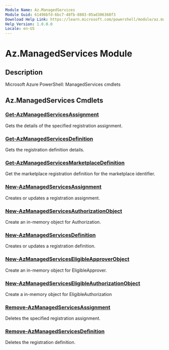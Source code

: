 ```yaml
---
Module Name: Az.ManagedServices
Module Guid: 61496bfd-6bc7-48fb-8803-05ad306368f3
Download Help Link: https://learn.microsoft.com/powershell/module/az.managedservices
Help Version: 1.0.0.0
Locale: en-US
---
```


# Az.ManagedServices Module
## Description
Microsoft Azure PowerShell: ManagedServices cmdlets

## Az.ManagedServices Cmdlets
### [Get-AzManagedServicesAssignment](Get-AzManagedServicesAssignment.md)
Gets the details of the specified registration assignment.

### [Get-AzManagedServicesDefinition](Get-AzManagedServicesDefinition.md)
Gets the registration definition details.

### [Get-AzManagedServicesMarketplaceDefinition](Get-AzManagedServicesMarketplaceDefinition.md)
Get the marketplace registration definition for the marketplace identifier.

### [New-AzManagedServicesAssignment](New-AzManagedServicesAssignment.md)
Creates or updates a registration assignment.

### [New-AzManagedServicesAuthorizationObject](New-AzManagedServicesAuthorizationObject.md)
Create an in-memory object for Authorization.

### [New-AzManagedServicesDefinition](New-AzManagedServicesDefinition.md)
Creates or updates a registration definition.

### [New-AzManagedServicesEligibleApproverObject](New-AzManagedServicesEligibleApproverObject.md)
Create an in-memory object for EligibleApprover.

### [New-AzManagedServicesEligibleAuthorizationObject](New-AzManagedServicesEligibleAuthorizationObject.md)
Create a in-memory object for EligibleAuthorization

### [Remove-AzManagedServicesAssignment](Remove-AzManagedServicesAssignment.md)
Deletes the specified registration assignment.

### [Remove-AzManagedServicesDefinition](Remove-AzManagedServicesDefinition.md)
Deletes the registration definition.

